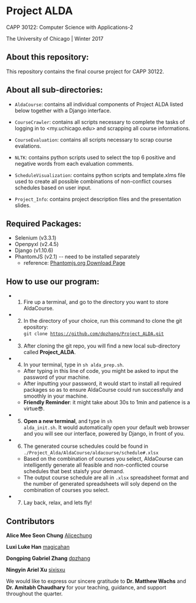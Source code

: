 # Project ALDA

CAPP 30122: Computer Science with Applications-2

The University of Chicago | Winter 2017

## About this repository:
This repository contains the final course project for CAPP 30122. 

## About all sub-directories:
* <code>AldaCourse</code>: contains all individual components of Project ALDA 
listed below together with a Django interface.

* <code>CourseCrawler</code>: contains all scripts necessary to complete the 
tasks of logging in to <my.uchicago.edu> and scrapping all course informations.

* <code>CourseEvaluation</code>: contains all scripts necessary to scrap 
course evalations.

* <code>NLTK</code>: contains python scripts used to select the top 6 positive
 and negative words from each evaluation comments.

* <code>ScheduleVisualization</code>: contains python scripts and 
template.xlms file used to create all possible combinations of non-conflict 
courses schedules based on user input. 

* <code>Project_Info</code>: contains project description files and 
the presentation slides.

## Required Packages:
* Selenium (v3.3.1)
* Openpyxl (v2.4.5)
* Django (v1.10.6)
* PhantomJS (v2.1) -- need to be installed separately
    + reference: [Phantomjs.org Download Page](http://phantomjs.org/download.html)

## How to use our program:
* 1. Fire up a terminal, and go to the directory you want to store AldaCourse.
* 2. In the directory of your choice, run this command to clone the git 
 epository: <br /> 
<code>git clone https://github.com/dpzhang/Project_ALDA.git</code>
* 3. After cloning the git repo, you will find a new local sub-directory called 
**Project_ALDA**.
* 4. In your terminal, type in <code>sh alda_prep.sh</code>. 
    + After typing in this line of code, you might be asked to input the 
      password of your machine.
    + After inputting your password, it would start to install all required
      packages so as to ensure AldaCourse could run successfully and 
      smoothly in your machine.
    + **Friendly Reminder**: it might take about 30s to 1min and patience is a 
virtue:sunglasses:.
* 5. **Open a new terminal**, and type in <code>sh alda_init.sh</code>. It 
     would automatically open your default web browser and you will see our 
     interface, powered by Django, in front of you.
* 6. The generated course schedules could be found in <code>./Project_Alda/AldaCourse/aldacourse/schedule#.xlsx</code>
    + Based on the combination of courses you select, AldaCourse can 
      intelligently generate all feasible and non-conflicted course schedules 
      that best staisfy your demand.
    + The output course schedule are all in <code>.xlsx</code> spreadsheet 
format and the number of generated spreadsheets will soly depend on the 
combination of courses you select. 
* 7. Lay back, relax, and lets fly! 

## Contributors
**Alice Mee Seon Chung** [Alicechung](https://github.com/Alicechung)

**Luxi Luke Han** [magicahan](https://github.com/magicahan)

**Dongping Gabriel Zhang** [dpzhang](https://github.com/dpzhang)

**Ningyin Ariel Xu** [sixisxu](https://github.com/sixisxu)

We would like to express our sincere gratitude to **Dr. Matthew Wachs** and 
**Dr. Amitabh Chaudhary** for your teaching, guidance, and support throughout the
quarter.
